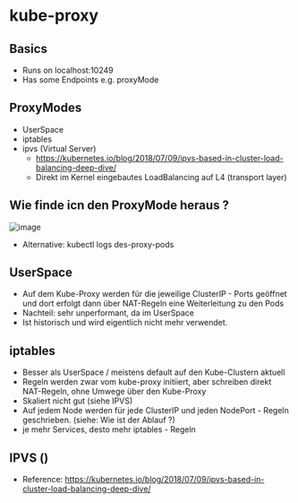 # kube-proxy 

## Basics 

  * Runs on localhost:10249
  * Has some Endpoints e.g. proxyMode



## ProxyModes 

  * UserSpace
  * iptables
  * ipvs (Virtual Server)
    * https://kubernetes.io/blog/2018/07/09/ipvs-based-in-cluster-load-balancing-deep-dive/
    * Direkt im Kernel eingebautes LoadBalancing auf L4 (transport layer)

## Wie finde icn den ProxyMode heraus ? 

 ![image](https://github.com/jmetzger/training-kubernetes-networking/assets/1933318/31ff3ae4-7b30-4ca1-908d-38b83afd1b7f)

  * Alternative: kubectl logs des-proxy-pods

## UserSpace 

  * Auf dem Kube-Proxy werden für die jeweilige ClusterIP - Ports geöffnet und dort erfolgt dann über NAT-Regeln eine Weiterleitung zu den Pods 
  * Nachteil: sehr unperformant, da im UserSpace
  * Ist historisch und wird eigentlich nicht mehr verwendet. 

## iptables 

  * Besser als UserSpace / meistens default auf den Kube-Clustern aktuell
  * Regeln werden zwar vom kube-proxy initiiert, aber schreiben direkt NAT-Regeln, ohne Umwege über den Kube-Proxy 
  * Skaliert nicht gut (siehe IPVS)
  * Auf jedem Node werden für jede ClusterIP und jeden NodePort - Regeln geschrieben. (siehe: Wie ist der Ablauf ?) 
  * je mehr Services, desto mehr iptables - Regeln

## IPVS ()

  * Reference: https://kubernetes.io/blog/2018/07/09/ipvs-based-in-cluster-load-balancing-deep-dive/
   
